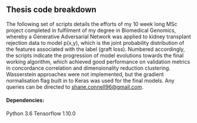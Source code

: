 ## Thesis code breakdown 

The following set of scripts details the efforts of my 10 week long MSc project completed in fulfilment of my degree in Biomedical Genomics, whereby a Generative Adversarial Network was applied to kidney transplant rejection data to model p(x,y), which is the joint probability distribution of the features associated with the label (graft loss). Numbered accordingly, the scripts indicate the progression of model evolutions towards the final working algorithm, which achieved good performance on validation metrics in concordance correlation and dimensionality reduction clustering. Wasserstein approaches were not implemented, but the gradient normalisation flag built in to Keras was used for the final models. Any queries can be directed to shane.connell96@gmail.com.
#### Dependencies: 
Python 3.6
Tensorflow 1.10.0
